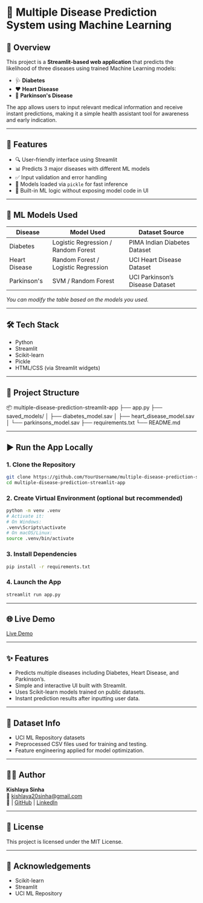 # 🏥 Multiple Disease Prediction System using Machine Learning

## 📌 Overview

This project is a **Streamlit-based web application** that predicts the likelihood of three diseases using trained Machine Learning models:

- 🩺 **Diabetes**
- ❤️ **Heart Disease**
- 🧠 **Parkinson's Disease**

The app allows users to input relevant medical information and receive instant predictions, making it a simple health assistant tool for awareness and early indication.

---

## 🚀 Features

- 🔍 User-friendly interface using Streamlit  
- 📊 Predicts 3 major diseases with different ML models  
- ✅ Input validation and error handling  
- 💾 Models loaded via `pickle` for fast inference  
- 🧮 Built-in ML logic without exposing model code in UI  

---

## 🧠 ML Models Used

| Disease         | Model Used                     | Dataset Source                   |
|----------------|----------------------------------|----------------------------------|
| Diabetes        | Logistic Regression / Random Forest | PIMA Indian Diabetes Dataset     |
| Heart Disease   | Random Forest / Logistic Regression | UCI Heart Disease Dataset        |
| Parkinson's     | SVM / Random Forest             | UCI Parkinson’s Disease Dataset  |

*You can modify the table based on the models you used.*

---

## 🛠️ Tech Stack

- Python  
- Streamlit  
- Scikit-learn  
- Pickle  
- HTML/CSS (via Streamlit widgets)  

---

## 📁 Project Structure

📦 multiple-disease-prediction-streamlit-app
├── app.py
├── saved_models/
│ ├── diabetes_model.sav
│ ├── heart_disease_model.sav
│ └── parkinsons_model.sav
├── requirements.txt
└── README.md

---

## ▶️ Run the App Locally

### 1. Clone the Repository

```bash
git clone https://github.com/YourUsername/multiple-disease-prediction-streamlit-app.git
cd multiple-disease-prediction-streamlit-app
```

### 2. Create Virtual Environment (optional but recommended)

```bash
python -m venv .venv
# Activate it:
# On Windows:
.venv\Scripts\activate
# On macOS/Linux:
source .venv/bin/activate
```

### 3. Install Dependencies

```bash
pip install -r requirements.txt
```

### 4. Launch the App

```bash
streamlit run app.py
```

---

## 🌐 Live Demo

[Live Demo](https://multiple-disease-prediction-2k5xyqhqhchfsuxsgonzii.streamlit.app/)

---

## ✨ Features

- Predicts multiple diseases including Diabetes, Heart Disease, and Parkinson’s.
- Simple and interactive UI built with Streamlit.
- Uses Scikit-learn models trained on public datasets.
- Instant prediction results after inputting user data.

---

## 📂 Dataset Info

- UCI ML Repository datasets
- Preprocessed CSV files used for training and testing.
- Feature engineering applied for model optimization.

---

## 👨‍💻 Author

**Kishlaya Sinha**  
📧 kishlaya20sinha@gmail.com  
🔗 | [GitHub](https://github.com/Kishlaya20sinha) | [LinkedIn](https://www.linkedin.com/in/kishlaya-sinha-9134a0211/)

---

## 📜 License

This project is licensed under the MIT License.

---

## 🙏 Acknowledgements

- Scikit-learn  
- Streamlit  
- UCI ML Repository
